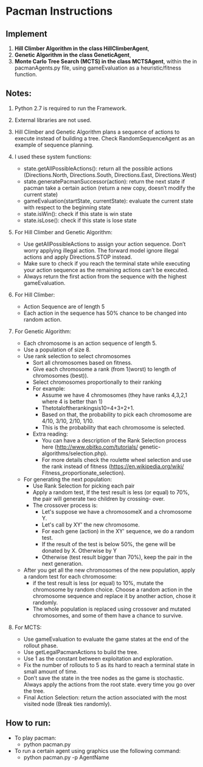 # Pacman Instructions #

## Implement ##
1. **Hill Climber Algorithm in the class HillClimberAgent**, 
2. **Genetic Algorithm in the class GeneticAgent**, 
3. **Monte Carlo Tree Search (MCTS) in the class MCTSAgent**,
within the in pacmanAgents.py file, using gameEvaluation as a heuristic/fitness function.

## Notes: ##
1.  Python 2.7 is required to run the Framework.
2.  External libraries are not used.
3.  Hill Climber and Genetic Algorithm plans a sequence of actions to execute instead of building a tree. Check RandomSequenceAgent as an example of sequence planning.
4.  I used these system functions:
     - state.getAllPossibleActions(): return all the possible actions (Directions.North, Directions.South, Directions.East, Directions.West)
     - state.generatePacmanSuccessor(action): return the next state if pacman take a certain action (return a new copy, doesn’t modify the current state)
     - gameEvaluation(startState, currentState): evaluate the current state with respect to the beginning state
     - state.isWin(): check if this state is win state
     - state.isLose(): check if this state is lose state
5.  For Hill Climber and Genetic Algorithm:
     - Use getAllPossibleActions to assign your action sequence. Don’t worry applying illegal action. The forward model ignore illegal actions and apply Directions.STOP instead.
     - Make sure to check if you reach the terminal state while executing your action sequence as the remaining actions can’t be executed.
     - Always return the first action from the sequence with the highest gameEvaluation.
6.  For Hill Climber:
     - Action Sequence are of length 5
     - Each action in the sequence has 50% chance to be changed into random action.
     
     
7.  For Genetic Algorithm:
     - Each chromosome is an action sequence of length 5.
     - Use a population of size 8.
     - Use rank selection to select chromosomes
        - Sort all chromosomes based on fitness.
        - Give each chromosome a rank (from 1(worst) to length of chromosomes (best)).
        - Select chromosomes proportionally to their ranking
        - For example:
          - Assume we have 4 chromosomes (they have ranks 4,3,2,1 where 4 is better than 1)
          - Thetotaloftherankingsis10=4+3+2+1.
          - Based on that, the probability to pick each chromosome are 4/10, 3/10, 2/10, 1/10.
          - This is the probability that each chromosome is selected.
        - Extra reading:
          - You can have a description of the Rank Selection process here (http://www.obitko.com/tutorials/ genetic-algorithms/selection.php).
          - For more details check the roulette wheel selection and use the rank instead of fitness (https://en.wikipedia.org/wiki/ Fitness_proportionate_selection).
     - For generating the next population:
        - Use Rank Selection for picking each pair
        - Apply a random test, If the test result is less (or equal) to 70%, the pair will generate two children by crossing- over.
        - The crossover process is:
          - Let's suppose we have a chromosomeX and a chromosome Y.
          - Let's call by XY' the new chromosome.
          - For each gene (action) in the XY' sequence, we do a random test.
          - If the result of the test is below 50%, the gene will be donated by X. Otherwise by Y
          - Otherwise (test result bigger than 70%), keep the pair in the next generation.
     - After you get all the new chromosomes of the new population, apply a random test for each chromosome:
        - if the test result is less (or equal) to 10%, mutate the chromosome by random choice. Choose a random action in the chromosome sequence and replace it by another action, chose it randomly.
        - The whole population is replaced using crossover and mutated chromosomes, and some of them have a chance to survive.



6.   For MCTS:
      - Use gameEvaluation to evaluate the game states at the end of the rollout phase.
      - Use getLegalPacmanActions to build the tree.
      - Use 1 as the constant between exploitation and exploration.
      - Fix the number of rollouts to 5 as its hard to reach a terminal state in small amount of time.
      - Don’t save the state in the tree nodes as the game is stochastic. Always apply the actions from the root state. every time you go over the tree.
      - Final Action Selection: return the action associated with the most visited node (Break ties randomly).

## How to run: ##
- To play pacman:
  - python pacman.py
- To run a certain agent using graphics use the following command:
  - python pacman.py -p AgentName
